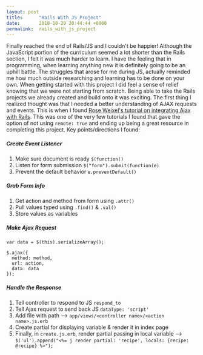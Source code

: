 ```yaml
---
layout: post
title:      "Rails With JS Project"
date:       2018-10-29 20:44:44 +0000
permalink:  rails_with_js_project
---
```


   Finally reached the end of Rails/JS and I couldn't be happier! Although the JavaScript portion of the curriculum seemed a lot shorter than the Rails section, I felt it was much harder to learn. I have the feeling that in programming, when learning anything new it is definitely going to be an uphill battle. The struggles that arose for me during JS, actually reminded me how much outside researching and learning has to be done on your own. When getting started with this project I did feel a sense of relief knowing that we were not starting from scratch. Being able to take the Rails projects we already created and build onto it was exciting. The first thing I realized thought was that I needed a better understanding of AJAX requests and events. This is when I found [Rose Weixel's tutorial on integrating Ajax with Rails](http://roseweixel.github.io/blog/2015/07/05/integrating-ajax-and-rails-a-simple-todo-list-app/). This was one of the very few tutorials I found that gave the option of not using `remote: true` and ending up being a great resource in completing this project. Key points/directions I found: 

##### Create Event Listener
1. Make sure document is ready `$(function()`
2. Listen for form submission `$("form").submit(function(e)`
3. Prevent the default behavior `e.preventDefault()`

##### Grab Form Info
1. Get action and method from form using `.attr()`
2. Pull values typed using `.find()` & `.val()`
3. Store values as variables

##### Make Ajax Request 
```
var data = $(this).serializeArray();

$.ajax({
  method: method,
  url: action,
  data: data
});
```
##### Handle the Response
1. Tell controller to respond to JS `respond_to`
2. Tell Ajax request to send back JS `dataType: 'script'`
3. Add file with path --> `app/views/<controller name>/<action name>.js.erb`
4. Create partial for displaying variable & render it in index page
5. Finally, in `create.js.erb`, render partial passing in local variable --> `$('ul').append("<%= j render partial: 'recipe', locals: {recipe: @recipe} %>");`






